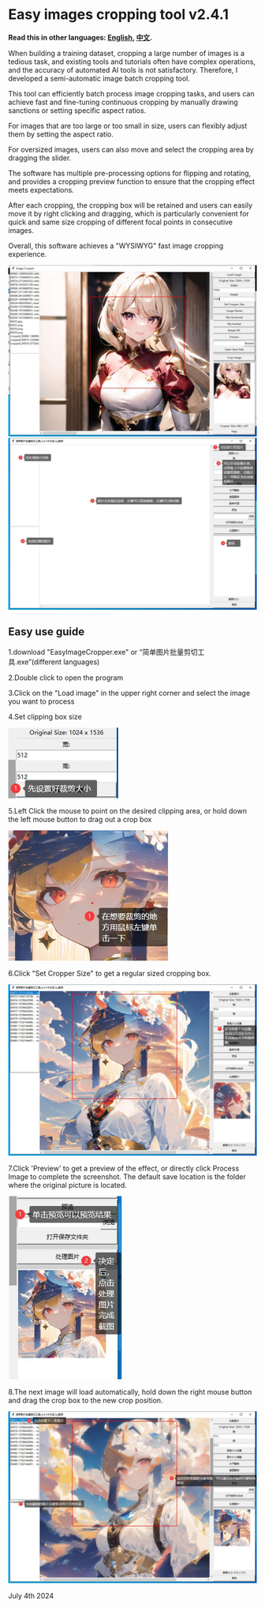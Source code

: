 # Easy images cropping tool v2.4.1

**Read this in other languages: [English](README.md), [中文](README_ZH.md).**

When building a training dataset, cropping a large number of images is a tedious task, and existing tools and tutorials often have complex operations, and the accuracy of automated AI tools is not satisfactory. Therefore, I developed a semi-automatic image batch cropping tool.

This tool can efficiently batch process image cropping tasks, and users can achieve fast and fine-tuning continuous cropping by manually drawing sanctions or setting specific aspect ratios.

For images that are too large or too small in size, users can flexibly adjust them by setting the aspect ratio.

For oversized images, users can also move and select the cropping area by dragging the slider.

The software has multiple pre-processing options for flipping and rotating, and provides a cropping preview function to ensure that the cropping effect meets expectations.

After each cropping, the cropping box will be retained and users can easily move it by right clicking and dragging, which is particularly convenient for quick and same size cropping of different focal points in consecutive images.

Overall, this software achieves a "WYSIWYG" fast image cropping experience.

![tool image](tool_image.jpg "tool_image")
![tool intro](tool-intro.jpg "tool_intro")

## Easy use guide

1.download "EasyImageCropper.exe" or “简单图片批量剪切工具.exe”(different languages)

2.Double click to open the program

3.Click on the "Load image" in the upper right corner and select the image you want to process

4.Set clipping box size

![tool step1](step1.jpg "step1")

5.Left Click the mouse to point on the desired clipping area, or hold down the left mouse button to drag out a crop box

![tool step2](step2.jpg "step2")

6.Click "Set Cropper Size" to get a regular sized cropping box.

![tool step3](step3.jpg "step3")

7.Click 'Preview' to get a preview of the effect, or directly click Process Image to complete the screenshot. The default save location is the folder where the original picture is located.

![tool step4](step4.jpg "step4")

8.The next image will load automatically, hold down the right mouse button and drag the crop box to the new crop position.

![tool step5](step5.jpg "step5")

July 4th 2024
